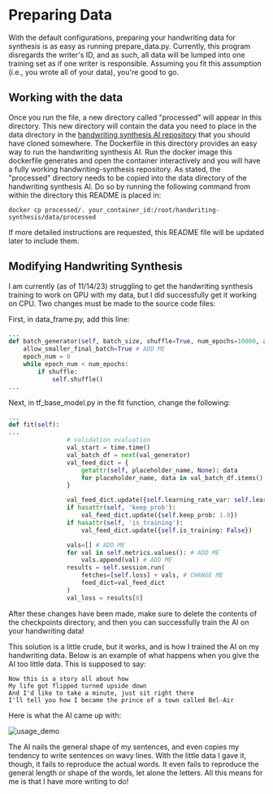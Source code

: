 # Preparing Data

With the default configurations, preparing your handwriting data for synthesis is as easy as running prepare_data.py. Currently, this program disregards the writer's ID, and as such, all data will be lumped into one training set as if one writer is responsible. Assuming you fit this assumption (i.e., you wrote all of your data), you're good to go.

## Working with the data
Once you run the file, a new directory called "processed" will appear in this directory. This new directory will contain the data you need to place in the data directory in the [handwriting synthesis AI repository](https://github.com/sjvasquez/handwriting-synthesis) that you should have cloned somewhere. The Dockerfile in this directory provides an easy way to run the handwriting synthesis AI. Run the docker image this dockerfile generates and open the container interactively and you will have a fully working handwriting-synthesis repository. As stated, the "processed" directory needs to be copied into the data directory of the handwriting synthesis AI. Do so by running the following command from within the directory this README is placed in:

```
docker cp processed/. your_container_id:/root/handwriting-synthesis/data/processed
```

If more detailed instructions are requested, this README file will be updated later to include them.

## Modifying Handwriting Synthesis
I am currently (as of 11/14/23) struggling to get the handwriting synthesis training to work on GPU with my data, but I did successfully get it working on CPU. Two changes must be made to the source code files:

First, in data_frame.py, add this line:
```python
...
def batch_generator(self, batch_size, shuffle=True, num_epochs=10000, allow_smaller_final_batch=False):
    allow_smaller_final_batch=True # ADD ME
    epoch_num = 0
    while epoch_num < num_epochs:
        if shuffle:
            self.shuffle()
...
```
Next, in tf_base_model.py in the fit function, change the following:
```python
...
def fit(self):
...
                # validation evaluation
                val_start = time.time()
                val_batch_df = next(val_generator)
                val_feed_dict = {
                    getattr(self, placeholder_name, None): data
                    for placeholder_name, data in val_batch_df.items() if hasattr(self, placeholder_name)
                }

                val_feed_dict.update({self.learning_rate_var: self.learning_rate, self.beta1_decay_var: self.beta1_decay})
                if hasattr(self, 'keep_prob'):
                    val_feed_dict.update({self.keep_prob: 1.0})
                if hasattr(self, 'is_training'):
                    val_feed_dict.update({self.is_training: False})

                vals=[] # ADD ME
                for val in self.metrics.values(): # ADD ME
                    vals.append(val) # ADD ME
                results = self.session.run(
                    fetches=[self.loss] + vals, # CHANGE ME
                    feed_dict=val_feed_dict
                )
                val_loss = results[0]
```

After these changes have been made, make sure to delete the contents of the checkpoints directory, and then you can successfully train the AI on your handwriting data! 

This solution is a little crude, but it works, and is how I trained the AI on my handwriting data. Below is an example of what happens when you give the AI too little data. This is supposed to say:

```
Now this is a story all about how
My life got flipped turned upside down
And I'd like to take a minute, just sit right there
I'll tell you how I became the prince of a town called Bel-Air
```

Here is what the AI came up with:

![usage_demo](https://github.com/acmattson3/handwriting-data/assets/112522139/a2a75355-0784-46aa-858c-703b41025f7f)

The AI nails the general shape of my sentences, and even copies my tendency to write sentences on wavy lines. With the little data I gave it, though, it fails to reproduce the actual words. It even fails to reproduce the general length or shape of the words, let alone the letters. All this means for me is that I have more writing to do!
